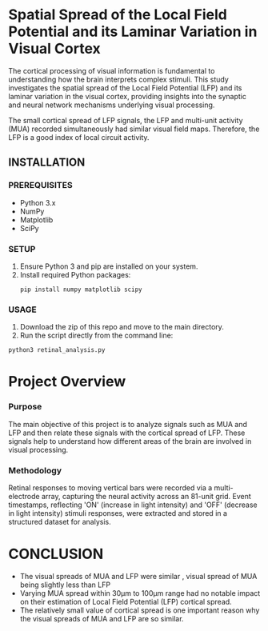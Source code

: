 # Spatial Spread of the Local Field Potential and its Laminar Variation in Visual Cortex

The cortical processing of visual information is fundamental to understanding how the brain interprets complex stimuli. This study investigates the spatial spread of the Local Field Potential (LFP) and its laminar variation in the visual cortex, providing insights into the synaptic and neural network mechanisms underlying visual processing.

The small cortical spread of LFP signals, the LFP and multi-unit activity (MUA) recorded simultaneously had similar visual field maps. Therefore, the LFP is a good index of local circuit activity.

## INSTALLATION

### PREREQUISITES
- Python 3.x
- NumPy
- Matplotlib
- SciPy

### SETUP
1. Ensure Python 3 and pip are installed on your system.
2. Install required Python packages:
   ```
   pip install numpy matplotlib scipy
### USAGE
1. Download the zip of this repo and move to the main directory.
2. Run the script directly from the command line: 
``` 
python3 retinal_analysis.py
```
# Project Overview
### Purpose
The main objective of this project is to analyze signals such as MUA and LFP and then relate these signals with the cortical spread of LFP. These signals help to understand how different areas of the brain are involved in visual processing.

### Methodology
Retinal responses to moving vertical bars were recorded via a multi-electrode array, capturing the neural activity across an 81-unit grid. Event timestamps, reflecting 'ON' (increase in light intensity) and 'OFF' (decrease in light intensity) stimuli responses, were extracted and stored in a structured dataset for analysis.

# CONCLUSION
-    The visual spreads of MUA and LFP were similar , visual spread of MUA being slightly less than LFP
-    Varying MUA spread within 30μm to 100μm range had no notable impact on their estimation of Local Field Potential (LFP) cortical spread.
-    The relatively small value of cortical spread is one important reason why the visual spreads of MUA and LFP are so similar.

